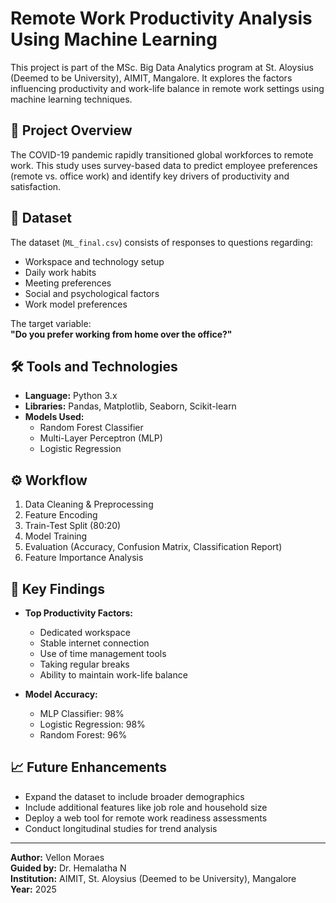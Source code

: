 # Remote Work Productivity Analysis Using Machine Learning

This project is part of the MSc. Big Data Analytics program at St. Aloysius (Deemed to be University), AIMIT, Mangalore. It explores the factors influencing productivity and work-life balance in remote work settings using machine learning techniques.

## 📌 Project Overview

The COVID-19 pandemic rapidly transitioned global workforces to remote work. This study uses survey-based data to predict employee preferences (remote vs. office work) and identify key drivers of productivity and satisfaction.

## 📁 Dataset

The dataset (`ML_final.csv`) consists of responses to questions regarding:
- Workspace and technology setup
- Daily work habits
- Meeting preferences
- Social and psychological factors
- Work model preferences

The target variable:  
**"Do you prefer working from home over the office?"**

## 🛠️ Tools and Technologies

- **Language:** Python 3.x  
- **Libraries:** Pandas, Matplotlib, Seaborn, Scikit-learn  
- **Models Used:**
  - Random Forest Classifier
  - Multi-Layer Perceptron (MLP)
  - Logistic Regression

## ⚙️ Workflow

1. Data Cleaning & Preprocessing  
2. Feature Encoding  
3. Train-Test Split (80:20)  
4. Model Training  
5. Evaluation (Accuracy, Confusion Matrix, Classification Report)  
6. Feature Importance Analysis  

## 🧠 Key Findings

- **Top Productivity Factors:**  
  - Dedicated workspace  
  - Stable internet connection  
  - Use of time management tools  
  - Taking regular breaks  
  - Ability to maintain work-life balance  

- **Model Accuracy:**
  - MLP Classifier: 98%
  - Logistic Regression: 98%
  - Random Forest: 96%

## 📈 Future Enhancements

- Expand the dataset to include broader demographics
- Include additional features like job role and household size
- Deploy a web tool for remote work readiness assessments
- Conduct longitudinal studies for trend analysis

---

**Author:** Vellon Moraes  
**Guided by:** Dr. Hemalatha N  
**Institution:** AIMIT, St. Aloysius (Deemed to be University), Mangalore  
**Year:** 2025
